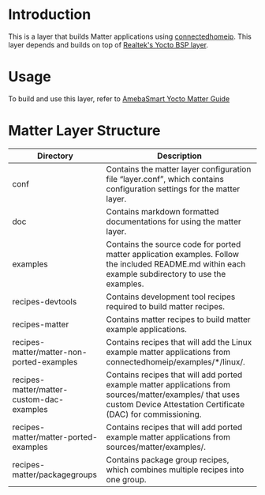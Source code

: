 # Introduction
This is a layer that builds Matter applications using [connectedhomeip](https://github.com/project-chip/connectedhomeip). 
This layer depends and builds on top of [Realtek's Yocto BSP layer](https://github.com/Ameba-AIoT/ameba-linux-manifest/tree/ameba-3.1).

# Usage
To build and use this layer, refer to [AmebaSmart Yocto Matter Guide](<doc/AmebaSmart Yocto Matter Guide.md>)

# Matter Layer Structure

| Directory                                 | Description                                                                                                                                                              |
| ----------------------------------------- | ------------------------------------------------------------------------------------------------------------------------------------------------------------------------ |
| conf                                      | Contains the matter layer configuration file “layer.conf”, which contains configuration settings for the matter layer.                                                   |
| doc                                       | Contains markdown formatted documentations for using the matter layer.                                                                                                   |
| examples                                  | Contains the source code for ported matter application examples. Follow the included README.md within each example subdirectory to use the examples.                     |
| recipes-devtools                          | Contains development tool recipes required to build matter recipes.                                                                                                      |
| recipes-matter                            | Contains matter recipes to build matter example applications.                                                                                                            |
| recipes-matter/matter-non-ported-examples | Contains recipes that will add the Linux example matter applications from connectedhomeip/examples/*/linux/.                                                             |
| recipes-matter/matter-custom-dac-examples | Contains recipes that will add ported example matter applications from sources/matter/examples/ that uses custom Device Attestation Certificate (DAC) for commissioning. |
| recipes-matter/matter-ported-examples     | Contains recipes that will add ported example matter applications from sources/matter/examples/.                                                                         |
| recipes-matter/packagegroups              | Contains package group recipes, which combines multiple recipes into one group.                                                                                          |


